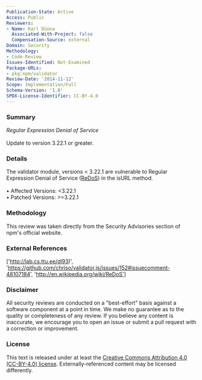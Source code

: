 ```yaml
---
Publication-State: Active
Access: Public
Reviewers:
- Name: Karl Düüna
  Associated-With-Project: false
  Compensation-Source: external
Domain: Security
Methodology:
- Code-Review
Issues-Identified: Not-Examined
Package-URLs:
- pkg:npm/validator
Review-Date: '2014-11-12'
Scope: Implementation/Full
Schema-Version: '1.0'
SPDX-License-Identifier: CC-BY-4.0
---
```

### Summary
*Regular Expression Denial of Service*<br><br>Update to version 3.22.1 or greater.
### Details
The validator module, versions < 3.22.1 are vulnerable to Regular Expression Denial of Service ([ReDoS](http://en.wikipedia.org/wiki/ReDoS)) in the isURL method.
<br><br>• Affected Versions: <3.22.1
<br>• Patched Versions: >=3.22.1
### Methodology
This review was taken directly from the Security Advisories section of npm's official website.
### External References
['http://lab.cs.ttu.ee/dl93)', 'https://github.com/chriso/validator.js/issues/152#issuecomment-48107184', 'http://en.wikipedia.org/wiki/ReDoS']
### Disclaimer
All security reviews are conducted on a "best-effort" basis against a software component at a point in time. We make no guarantee as to the quality or completeness of any review. If you believe any content is inaccurate, we encourage you to open an issue or submit a pull request with a correction or improvement.
### License
This text is released under at least the [Creative Commons Attribution 4.0 (CC-BY-4.0) license](https://creativecommons.org/licenses/by/4.0/legalcode.txt). Externally-referenced content may be licensed differently.
